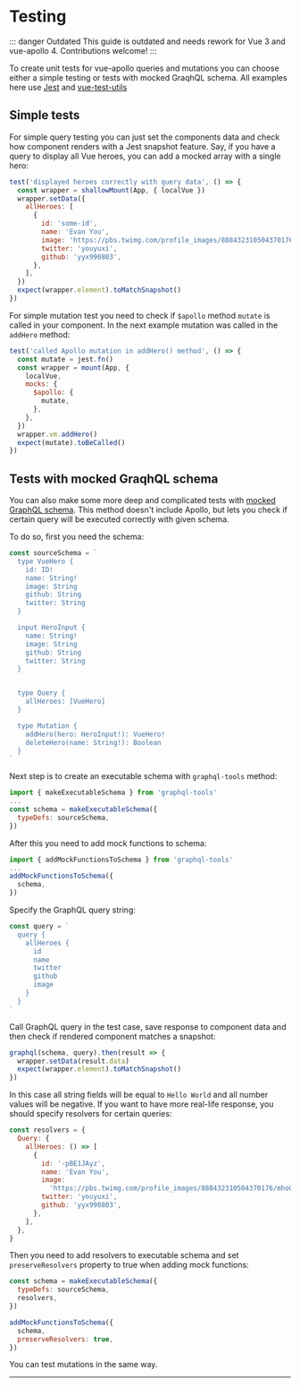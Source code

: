 # Testing

::: danger Outdated
This guide is outdated and needs rework for Vue 3 and vue-apollo 4. Contributions welcome!
:::

To create unit tests for vue-apollo queries and mutations you can choose either a simple testing or tests with mocked GraqhQL schema. All examples here use [Jest](https://jestjs.io/) and [vue-test-utils](https://github.com/vuejs/vue-test-utils)

## Simple tests

For simple query testing you can just set the components data and check how component renders with a Jest snapshot feature. Say, if you have a query to display all Vue heroes, you can add a mocked array with a single hero:

```js
test('displayed heroes correctly with query data', () => {
  const wrapper = shallowMount(App, { localVue })
  wrapper.setData({
    allHeroes: [
      {
        id: 'some-id',
        name: 'Evan You',
        image: 'https://pbs.twimg.com/profile_images/888432310504370176/mhoGA4uj_400x400.jpg',
        twitter: 'youyuxi',
        github: 'yyx990803',
      },
    ],
  })
  expect(wrapper.element).toMatchSnapshot()
})
```
For simple mutation test you need to check if `$apollo` method `mutate` is called in your component. In the next example mutation was called in the `addHero` method:

```js
test('called Apollo mutation in addHero() method', () => {
  const mutate = jest.fn()
  const wrapper = mount(App, {
    localVue,
    mocks: {
      $apollo: {
        mutate,
      },
    },
  })
  wrapper.vm.addHero()
  expect(mutate).toBeCalled()
})
```

## Tests with mocked GraqhQL schema

You can also make some more deep and complicated tests with [mocked GraphQL schema](https://www.apollographql.com/docs/graphql-tools/mocking.html). This method doesn't include Apollo, but lets you check if certain query will be executed correctly with given schema.

To do so, first you need the schema:

```js
const sourceSchema = `
  type VueHero {
    id: ID!
    name: String!
    image: String
    github: String
    twitter: String
  }

  input HeroInput {
    name: String!
    image: String
    github: String
    twitter: String
  }


  type Query {
    allHeroes: [VueHero]
  }

  type Mutation {
    addHero(hero: HeroInput!): VueHero!
    deleteHero(name: String!): Boolean
  } 
`
```
Next step is to create an executable schema with `graphql-tools` method:

```js
import { makeExecutableSchema } from 'graphql-tools'
...
const schema = makeExecutableSchema({
  typeDefs: sourceSchema,
})
```
After this you need to add mock functions to schema:

```js
import { addMockFunctionsToSchema } from 'graphql-tools'
...
addMockFunctionsToSchema({
  schema,
})
```
Specify the GraphQL query string:

```js
const query = `
  query {
    allHeroes {
      id
      name
      twitter
      github
      image
    }
  }
`
```
Call GraphQL query in the test case, save response to component data and then check if rendered component matches a snapshot:

```js
graphql(schema, query).then(result => {
  wrapper.setData(result.data)
  expect(wrapper.element).toMatchSnapshot()
})
```
In this case all string fields will be equal to `Hello World` and all number values will be negative. If you want to have more real-life response, you should specify resolvers for certain queries:

```js
const resolvers = {
  Query: {
    allHeroes: () => [
      {
        id: '-pBE1JAyz',
        name: 'Evan You',
        image:
          'https://pbs.twimg.com/profile_images/888432310504370176/mhoGA4uj_400x400.jpg',
        twitter: 'youyuxi',
        github: 'yyx990803',
      },
    ],
  },
}
```
Then you need to add resolvers to executable schema and set `preserveResolvers` property to true when adding mock functions:

```js
const schema = makeExecutableSchema({
  typeDefs: sourceSchema,
  resolvers,
})

addMockFunctionsToSchema({
  schema,
  preserveResolvers: true,
})
```
You can test mutations in the same way.

---